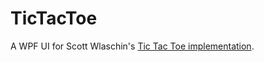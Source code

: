 # TicTacToe
A WPF UI for Scott Wlaschin's [Tic Tac Toe implementation](http://fsharpforfunandprofit.com/posts/enterprise-tic-tac-toe-2/).
